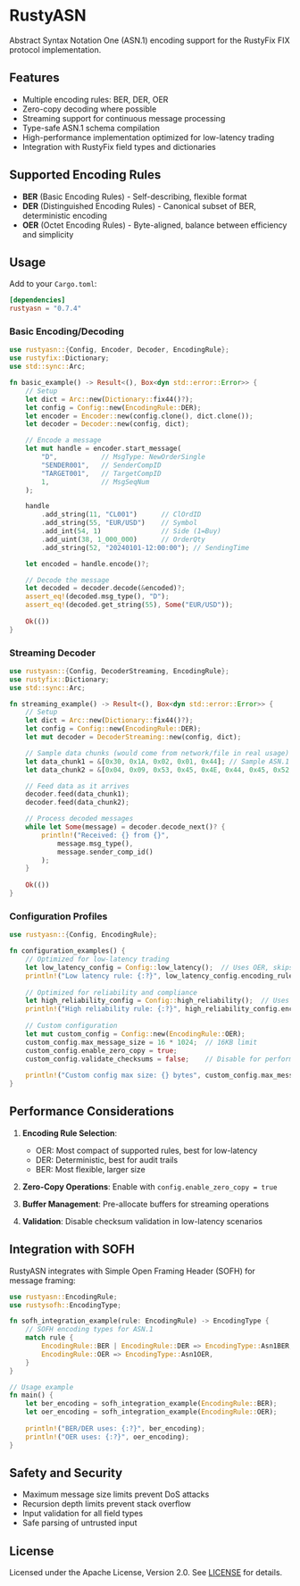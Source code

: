 # RustyASN

Abstract Syntax Notation One (ASN.1) encoding support for the RustyFix FIX protocol implementation.

## Features

- Multiple encoding rules: BER, DER, OER
- Zero-copy decoding where possible
- Streaming support for continuous message processing
- Type-safe ASN.1 schema compilation
- High-performance implementation optimized for low-latency trading
- Integration with RustyFix field types and dictionaries

## Supported Encoding Rules

- **BER** (Basic Encoding Rules) - Self-describing, flexible format
- **DER** (Distinguished Encoding Rules) - Canonical subset of BER, deterministic encoding
- **OER** (Octet Encoding Rules) - Byte-aligned, balance between efficiency and simplicity

## Usage

Add to your `Cargo.toml`:

```toml
[dependencies]
rustyasn = "0.7.4"
```

### Basic Encoding/Decoding

```rust
use rustyasn::{Config, Encoder, Decoder, EncodingRule};
use rustyfix::Dictionary;
use std::sync::Arc;

fn basic_example() -> Result<(), Box<dyn std::error::Error>> {
    // Setup
    let dict = Arc::new(Dictionary::fix44()?);
    let config = Config::new(EncodingRule::DER);
    let encoder = Encoder::new(config.clone(), dict.clone());
    let decoder = Decoder::new(config, dict);

    // Encode a message
    let mut handle = encoder.start_message(
        "D",           // MsgType: NewOrderSingle
        "SENDER001",   // SenderCompID
        "TARGET001",   // TargetCompID
        1,             // MsgSeqNum
    );

    handle
        .add_string(11, "CL001")      // ClOrdID
        .add_string(55, "EUR/USD")    // Symbol
        .add_int(54, 1)               // Side (1=Buy)
        .add_uint(38, 1_000_000)      // OrderQty
        .add_string(52, "20240101-12:00:00"); // SendingTime

    let encoded = handle.encode()?;

    // Decode the message
    let decoded = decoder.decode(&encoded)?;
    assert_eq!(decoded.msg_type(), "D");
    assert_eq!(decoded.get_string(55), Some("EUR/USD"));
    
    Ok(())
}
```

### Streaming Decoder

```rust
use rustyasn::{Config, DecoderStreaming, EncodingRule};
use rustyfix::Dictionary;
use std::sync::Arc;

fn streaming_example() -> Result<(), Box<dyn std::error::Error>> {
    // Setup
    let dict = Arc::new(Dictionary::fix44()?);
    let config = Config::new(EncodingRule::DER);
    let mut decoder = DecoderStreaming::new(config, dict);

    // Sample data chunks (would come from network/file in real usage)
    let data_chunk1 = &[0x30, 0x1A, 0x02, 0x01, 0x44]; // Sample ASN.1 data
    let data_chunk2 = &[0x04, 0x09, 0x53, 0x45, 0x4E, 0x44, 0x45, 0x52, 0x30, 0x30, 0x31];

    // Feed data as it arrives
    decoder.feed(data_chunk1);
    decoder.feed(data_chunk2);

    // Process decoded messages
    while let Some(message) = decoder.decode_next()? {
        println!("Received: {} from {}", 
            message.msg_type(), 
            message.sender_comp_id()
        );
    }
    
    Ok(())
}
```

### Configuration Profiles

```rust
use rustyasn::{Config, EncodingRule};

fn configuration_examples() {
    // Optimized for low-latency trading
    let low_latency_config = Config::low_latency();  // Uses OER, skips validation
    println!("Low latency rule: {:?}", low_latency_config.encoding_rule);
    
    // Optimized for reliability and compliance
    let high_reliability_config = Config::high_reliability();  // Uses DER, full validation
    println!("High reliability rule: {:?}", high_reliability_config.encoding_rule);
    
    // Custom configuration
    let mut custom_config = Config::new(EncodingRule::OER);
    custom_config.max_message_size = 16 * 1024;  // 16KB limit
    custom_config.enable_zero_copy = true;
    custom_config.validate_checksums = false;    // Disable for performance
    
    println!("Custom config max size: {} bytes", custom_config.max_message_size);
}
```

## Performance Considerations

1. **Encoding Rule Selection**:
   - OER: Most compact of supported rules, best for low-latency
   - DER: Deterministic, best for audit trails
   - BER: Most flexible, larger size

2. **Zero-Copy Operations**: Enable with `config.enable_zero_copy = true`

3. **Buffer Management**: Pre-allocate buffers for streaming operations

4. **Validation**: Disable checksum validation in low-latency scenarios

## Integration with SOFH

RustyASN integrates with Simple Open Framing Header (SOFH) for message framing:

```rust
use rustyasn::EncodingRule;
use rustysofh::EncodingType;

fn sofh_integration_example(rule: EncodingRule) -> EncodingType {
    // SOFH encoding types for ASN.1
    match rule {
        EncodingRule::BER | EncodingRule::DER => EncodingType::Asn1BER,
        EncodingRule::OER => EncodingType::Asn1OER,
    }
}

// Usage example
fn main() {
    let ber_encoding = sofh_integration_example(EncodingRule::BER);
    let oer_encoding = sofh_integration_example(EncodingRule::OER);
    
    println!("BER/DER uses: {:?}", ber_encoding);
    println!("OER uses: {:?}", oer_encoding);
}
```

## Safety and Security

- Maximum message size limits prevent DoS attacks
- Recursion depth limits prevent stack overflow
- Input validation for all field types
- Safe parsing of untrusted input

## License

Licensed under the Apache License, Version 2.0. See [LICENSE](../../LICENSE) for details.